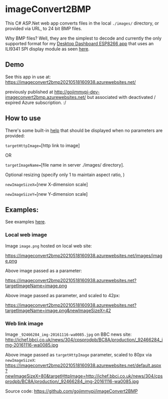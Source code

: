 # imageConvert2BMP

This C# ASP.Net web app converts files in the local `./images/` directory, or provided via URL, to 24 bit BMP files.

Why BMP files? Well, they are the simplest to decode and currently the only supported format for my [Desktop Dashboard ESP8266 app](https://github.com/gojimmypi/DesktopDashboard) that uses an ILI9341 SPI display module as seen [here](https://www.youtube.com/watch?v=TmvaU6EQsAc).

## Demo

See this app in use at: https://imageconvert2bmp20210518160938.azurewebsites.net/ 

previously published at http://gojimmypi-dev-imageconvert2bmp.azurewebsites.net/ but associated with deactivated / expired Azure subscription. :/

## How to use

There's some built-in [help](https://github.com/gojimmypi/imageConvert2BMP/blob/26d11af66202017ff3ab54a6d35a51fae963d811/imageConvert2BMP/Default.aspx.cs#L347) that should be displayed when no parameters are provided:

`targetHttpImage=`[http link to image]

OR

`targetImageName=`[file name in server ./images/ directory].


Optional resizing (specify only 1 to maintain aspect ratio, )

`newImageSizeX=`[new X-dimension scale]

`newImageSizeY=`[new Y-dimension scale]

## Examples:

See examples [here](https://imageconvert2bmp20210518160938.azurewebsites.net/SampleConversions.html).

### Local web image

Image `image.png` hosted on local web site: 

https://imageconvert2bmp20210518160938.azurewebsites.net/images/image.png

Above image passed as a parameter:

https://imageconvert2bmp20210518160938.azurewebsites.net?targetImageName=image.png

Above image passed as parameter, and scaled to 42px:

https://imageconvert2bmp20210518160938.azurewebsites.net?targetImageName=image.png&newImageSizeX=42

### Web link image

Image `_92466284_img-20161116-wa0085.jpg` on BBC news site:
http://ichef.bbci.co.uk/news/304/cpsprodpb/BC8A/production/_92466284_img-20161116-wa0085.jpg

Above image passed as `targetHttpImage` parameter, scaled to 80px via `newImageSizeX`:
https://imageconvert2bmp20210518160938.azurewebsites.net/default.aspx?newImageSizeX=80&targetHttpImage=http://ichef.bbci.co.uk/news/304/cpsprodpb/BC8A/production/_92466284_img-20161116-wa0085.jpg

Source code: https://github.com/gojimmypi/imageConvert2BMP

